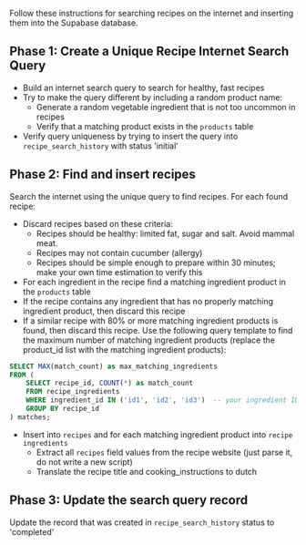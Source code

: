 Follow these instructions for searching recipes on the internet and inserting them into the Supabase database.

## Phase 1: Create a Unique Recipe Internet Search Query
- Build an internet search query to search for healthy, fast recipes
- Try to make the query different by including a random product name:
   - Generate a random vegetable ingredient that is not too uncommon in recipes
   - Verify that a matching product exists in the `products` table
- Verify query uniqueness by trying to insert the query into `recipe_search_history` with status 'initial'

## Phase 2: Find and insert recipes
Search the internet using the unique query to find recipes. For each found recipe:
- Discard recipes based on these criteria:
   - Recipes should be healthy: limited fat, sugar and salt. Avoid mammal meat.
   - Recipes may not contain cucumber (allergy)
   - Recipes should be simple enough to prepare within 30 minutes; make your own time estimation to verify this
- For each ingredient in the recipe find a matching ingredient product in the `products` table
- If the recipe contains any ingredient that has no properly matching ingredient product, then discard this recipe
- If a similar recipe with 80% or more matching ingredient products is found, then discard this recipe. Use the following query template to find the maximum number of matching ingredient products (replace the product_id list with the matching ingredient products):
```sql
SELECT MAX(match_count) as max_matching_ingredients
FROM (
    SELECT recipe_id, COUNT(*) as match_count
    FROM recipe_ingredients
    WHERE ingredient_id IN ('id1', 'id2', 'id3')  -- your ingredient IDs
    GROUP BY recipe_id
) matches;
```
- Insert into `recipes` and for each matching ingredient product into `recipe ingredients`
   - Extract all `recipes` field values from the recipe website (just parse it, do not write a new script)
   - Translate the recipe title and cooking_instructions to dutch

## Phase 3: Update the search query record
Update the record that was created in `recipe_search_history` status to 'completed'
